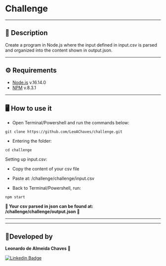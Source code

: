 # Challenge

---

## 📝 Description

Create a program in Node.js where the input defined in input.csv is parsed and organized into the content shown in output.json.

---

## ⚙️ Requirements

- [Node.js](https://nodejs.org/en/) v.16.14.0
- [NPM](https://www.npmjs.com/) v.8.3.1

---

## 🖥️ How to use it

- Open Terminal/Powershell and run the commands below:

```
git clone https://github.com/LeoAChaves/challenge.git
```

- Entering the folder:

```
cd challenge
```

Setting up input.csv:

- Copy the content of your csv file
- Paste at: /challenge/challenge/input.csv

- Back to Terminal/Powershell, run:

```
npm start
```

<b> 🏁 Your csv parsed in json can be found at: /challenge/challenge/output.json 🏁 </b>

---

---

## 🌱Developed by

<b> Leonardo de Almeida Chaves 🎯 </b>

[![Linkedin Badge](https://img.shields.io/badge/-Linkedin-blue?style=flat-square&logo=Linkedin&logoColor=white&link=https://www.linkedin.com/in/leo-a-chaves/)](https://www.linkedin.com/in/leo-a-chaves/)
